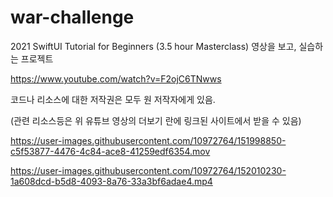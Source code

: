 # war-challenge

2021 SwiftUI Tutorial for Beginners (3.5 hour Masterclass) 영상을 보고, 실습하는 프로젝트


https://www.youtube.com/watch?v=F2ojC6TNwws


코드나 리소스에 대한 저작권은 모두 원 저작자에게 있음.


(관련 리소스등은 위 유튜브 영상의 더보기 란에 링크된 사이트에서 받을 수 있음)


https://user-images.githubusercontent.com/10972764/151998850-c5f53877-4476-4c84-ace8-41259edf6354.mov


https://user-images.githubusercontent.com/10972764/152010230-1a608dcd-b5d8-4093-8a76-33a3bf6adae4.mp4


